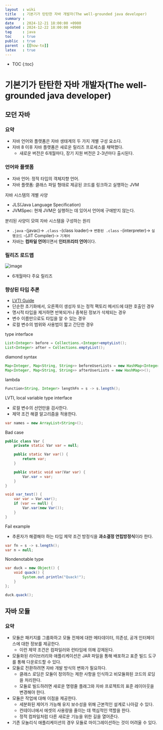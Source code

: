 ```yaml
---
layout  : wiki
title   : 기본기가 탄탄한 자바 개발자(The well-grounded java developer)
summary :
date    : 2024-12-21 18:00:00 +0900
updated : 2024-12-22 18:00:00 +0900
tag     : java
toc     : true
public  : true
parent  : [[how-to]]
latex   : true
---
```

* TOC
  {:toc}

# 기본기가 탄탄한 자바 개발자(The well-grounded java developer)

## 모던 자바

### 요약
- 자바 언어와 플랫폼은 자바 생태계의 두 가지 개별 구성 요소다.
- 자바 8 이후 자바 플랫폼은 새로운 릴리즈 프로세스를 채택했다.
  - 새로운 버전은 6개월마다, 장기 지원 버전은 2-3년마다 출시된다.

### 언어와 플랫폼
- 자바 언어: 정적 타입의 객체지향 언어.
- 자바 플랫폼: 클래스 파일 형태로 제공된 코드를 링크하고 실행하는 JVM

자바 시스템의 개별 사양
- JLS(Java Language Specification)
- JVMSpec: 현재 JVM은 실행하는 데 있어서 언어에 구애받지 않는다.

분리된 사양이 모여 자바 시스템을 구성하는 원리
- `.java` -(javac)-> `.class` -(class loader)-> `변환된 .class` -(interpreter)-> `실행코드` -(JIT Compiler)-> `기계어`  
- 자바는 **컴파일 언어**이면서 **인터프리터 언어**이다.

### 릴리즈 로드맵

![image](https://github.com/user-attachments/assets/6eaa7350-7a0b-40e3-8c78-223daa6e37a0)

- 6개월마다 주요 릴리즈

### 향상된 타입 추론

- [LVTI Guide](https://openjdk.org/projects/amber/guides/lvti-style-guide)
- 단순한 초기화에서, 오른쪽이 생성자 또는 정적 팩토리 메서드에 대한 호출인 경우
- 명시적 타입을 제거하면 반복되거나 중복된 정보가 삭제되는 경우
- 변수 이름만으로도 타입을 알 수 있는 경우
- 로컬 변수의 범위와 사용법이 짧고 간단한 경우

type interface
```java
List<Integer> before = Collections.<Integer>emptyList();
List<Integer> after = Collections.emptyList();
```

diamond syntax
```java
Map<Integer, Map<String, String>> beforeUserLists = new HashMap<Integer, Map<String, String>>();
Map<Integer, Map<String, String>> afterUserLists = new HashMap<>();
```

lambda
```java
Function<String, Integer> lengthFn = s -> s.length();
```

LVTI, local variable type interface
- 로컬 변수의 선언만을 검사한다.
- 제약 조건 해결 알고리즘을 적용한다.
```java
var names = new ArrayList<String>();
```

Bad case
```java
public class Var {
    private static Var var = null;

    public static Var var() {
        return var;
    }

    public static void var(Var var) {
        Var.var = var;
    }
}
```

```java
void var_test() {
    var var = Var.var();
    if (var == null) {
        Var.var(new Var());
    }
}
```

Fail example
- 추론자가 해결해야 하는 타입 제약 조건 방정식을 **과소결정 연립방정식**이라 한다.
```java
var fn = s -> s.length();
var n = null;
```

Nondenotable type
```java
var duck = new Object() {
    void quack() {
        System.out.println("Quack!");
    }
};

duck.quack();
```

## 자바 모듈
### 요약
- 모듈은 패키지를 그룹화하고 모듈 전체에 대한 메타데이터, 의존성, 공개 인터페이스에 대한 정보를 제공한다.
  - 이런 제약 조건은 컴파일러와 런타임에 의해 강제된다.
- 모듈화된 라이브러리와 애플리케이션은 JAR 파일을 통해 배포하고 표준 빌드 도구를 통해 다운로드할 수 있다.
- 모듈로 전환하려면 자바 개발 방식의 변화가 필요하다.
  - 클래스 로딩은 모듈이 정의하는 제한 사항을 인식하고 비모듈화된 코드의 로딩을 처리한다.
  - 모듈로 빌드하려면 새로운 명령줄 플래그와 자바 프로젝트의 표준 레이아웃을 변경해야 한다.
- 모듈은 작업에 대해 이점을 제공한다.
  - 세분화된 제어가 가능해 유지 보수성을 위해 근본적인 설계로 나아갈 수 있다.
  - 컨테이너에서 에셋의 사용량을 줄이는 데 핵심적인 역할을 한다.
  - 정적 컴파일처럼 다른 새로운 기능을 위한 길을 열어준다.
- 기존 모놀리식 애플리케이션의 경우 모듈로 마이그레이션하는 것이 어려울 수 있다.
